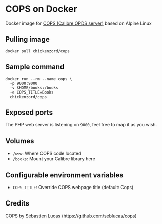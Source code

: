 # COPS on Docker

Docker image for [COPS (Calibre OPDS server)](https://github.com/seblucas/cops) based on Alpine Linux

## Pulling image

```
docker pull chickenzord/cops
```

## Sample command

```
docker run --rm --name cops \
  -p 9000:9000
  -v $HOME/books:/books
  -e COPS_TITLE=Books
  chickenzord/cops
```

## Exposed ports

The PHP web server is listening on `9000`, feel free to map it as you wish.

## Volumes

- `/www`: Where COPS code located
- `/books`: Mount your Calibre library here

## Configurable environment variables

- `COPS_TITLE`: Override COPS webpage title (default: Cops)

## Credits

COPS by Sébastien Lucas (https://github.com/seblucas/cops)
